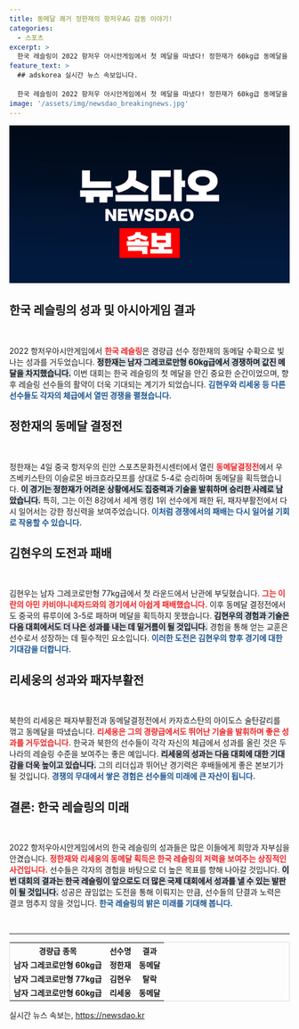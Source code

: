 ```yaml
---
title: 동메달 쾌거 정한재의 항저우AG 감동 이야기!
categories:
  - 스포츠
excerpt: >
  한국 레슬링이 2022 항저우 아시안게임에서 첫 메달을 따냈다! 정한재가 60kg급 동메달을 손에 넣으며 역대급 경기를 펼쳤고, 김현우는 아쉽게 패배. 이들의 감동적인 이야기를 놓치지 마세요!
feature_text: >
  ## adskorea 실시간 뉴스 속보입니다.

  한국 레슬링이 2022 항저우 아시안게임에서 첫 메달을 따냈다! 정한재가 60kg급 동메달을 손에 넣으며 역대급 경기를 펼쳤고, 김현우는 아쉽게 패배. 이들의 감동적인 이야기를 놓치지 마세요!
image: '/assets/img/newsdao_breakingnews.jpg'
---
```


<p><img src="/assets/img/newsdao_breakingnews.jpg" alt="adskorea 속보" /></p>

<h2 data-ke-size="size26">한국 레슬링의 성과 및 아시아게임 결과</h2>

<p data-ke-size="size16">&nbsp;</p>

<p>2022 항저우아시안게임에서 <b><span style="color: #ee2323;">한국 레슬링</span></b>은 경량급 선수 정한재의 동메달 수확으로 빛나는 성과를 거두었습니다. <b><span style="background-color: #21538527;">정한재는 남자 그레코로만형 60kg급에서 경쟁하며 값진 메달을 차지했습니다.</span></b> 이번 대회는 한국 레슬링의 첫 메달을 안긴 중요한 순간이었으며, 향후 레슬링 선수들의 활약이 더욱 기대되는 계기가 되었습니다. <b><span style="color: #1a5490;">김현우와 리세웅 등 다른 선수들도 각자의 체급에서 열띤 경쟁을 펼쳤습니다.</span></b> </p>

<h2 data-ke-size="size26">정한재의 동메달 결정전</h2>

<p data-ke-size="size16">&nbsp;</p>

<p>정한재는 4일 중국 항저우의 린안 스포츠문화전시센터에서 열린 <b><span style="color: #ee2323;">동메달결정전</span></b>에서 우즈베키스탄의 이슬로몬 바크흐라모프를 상대로 5-4로 승리하며 동메달을 획득했습니다. <b><span style="background-color: #21538527;">이 경기는 정한재가 어려운 상황에서도 집중력과 기술을 발휘하며 승리한 사례로 남았습니다.</span></b> 특히, 그는 이전 8강에서 세계 랭킹 1위 선수에게 패한 뒤, 패자부활전에서 다시 일어서는 강한 정신력을 보여주었습니다. <b><span style="color: #1a5490;">이처럼 경쟁에서의 패배는 다시 일어설 기회로 작용할 수 있습니다.</span></b></p>

<h2 data-ke-size="size26">김현우의 도전과 패배</h2>

<p data-ke-size="size16">&nbsp;</p>

<p>김현우는 남자 그레코로만형 77kg급에서 첫 라운드에서 난관에 부딪혔습니다. <b><span style="color: #ee2323;">그는 이란의 아민 카비야니네자드와의 경기에서 아쉽게 패배했습니다.</span></b> 이후 동메달 결정전에서도 중국의 류루이에 3-5로 패하며 메달을 획득하지 못했습니다. <b><span style="background-color: #21538527;">김현우의 경험과 기술은 다음 대회에서도 더 나은 성과를 내는 데 밑거름이 될 것입니다.</span></b> 경험을 통해 얻는 교훈은 선수로서 성장하는 데 필수적인 요소입니다. <b><span style="color: #1a5490;">이러한 도전은 김현우의 향후 경기에 대한 기대감을 더합니다.</span></b></p>

<h2 data-ke-size="size26">리세웅의 성과와 패자부활전</h2>

<p data-ke-size="size16">&nbsp;</p>

<p>북한의 리세웅은 패자부활전과 동메달결정전에서 카자흐스탄의 아이도스 술탄갈리를 꺾고 동메달을 따냈습니다. <b><span style="color: #ee2323;">리세웅은 그의 경량급에서도 뛰어난 기술을 발휘하며 좋은 성과를 거두었습니다.</span></b> 한국과 북한의 선수들이 각각 자신의 체급에서 성과를 올린 것은 두 나라의 레슬링 수준을 보여주는 좋은 예입니다. <b><span style="background-color: #21538527;">리세웅의 성과는 다음 대회에 대한 기대감을 더욱 높이고 있습니다.</span></b> 그의 리더십과 뛰어난 경기력은 후배들에게 좋은 본보기가 될 것입니다. <b><span style="color: #1a5490;">경쟁의 무대에서 쌓은 경험은 선수들의 미래에 큰 자산이 됩니다.</span></b></p>

<h2 data-ke-size="size26">결론: 한국 레슬링의 미래</h2>

<p data-ke-size="size16">&nbsp;</p>

<p>2022 항저우아시안게임에서의 한국 레슬링의 성과들은 많은 이들에게 희망과 자부심을 안겼습니다. <b><span style="color: #ee2323;">정한재와 리세웅의 동메달 획득은 한국 레슬링의 저력을 보여주는 상징적인 사건입니다.</span></b> 선수들은 각자의 경험을 바탕으로 더 높은 목표를 향해 나아갈 것입니다. <b><span style="background-color: #21538527;">이번 대회의 결과는 한국 레슬링이 앞으로도 더 많은 국제 대회에서 성과를 낼 수 있는 발판이 될 것입니다.</span></b> 성공은 끊임없는 도전을 통해 이뤄지는 만큼, 선수들의 단결과 노력은 결코 멈추지 않을 것입니다. <b><span style="color: #1a5490;">한국 레슬링의 밝은 미래를 기대해 봅니다.</span></b></p>

<p data-ke-size="size16">&nbsp;</p>

<hr>

<table style="width: 100%; border: 1px solid #dddddd;">
  <tr>
    <th style="text-align: center;"><b>경량급 종목</b></th>
    <th style="text-align: center;"><b>선수명</b></th>
    <th style="text-align: center;"><b>결과</b></th>
  </tr>
  <tr>
    <td style="text-align: center; height: 17px;"><b>남자 그레코로만형 60kg급</b></td>
    <td style="text-align: center; height: 17px;"><b>정한재</b></td>
    <td style="text-align: center; height: 17px;"><b>동메달</b></td>
  </tr>
  <tr>
    <td style="text-align: center; height: 17px;"><b>남자 그레코로만형 77kg급</b></td>
    <td style="text-align: center; height: 17px;"><b>김현우</b></td>
    <td style="text-align: center; height: 17px;"><b>탈락</b></td>
  </tr>
  <tr>
    <td style="text-align: center; height: 17px;"><b>남자 그레코로만형 60kg급</b></td>
    <td style="text-align: center; height: 17px;"><b>리세웅</b></td>
    <td style="text-align: center; height: 17px;"><b>동메달</b></td>
  </tr>
</table>
실시간 뉴스 속보는, <a href="https://newsdao.kr" rel="dofollow">https://newsdao.kr</a>


